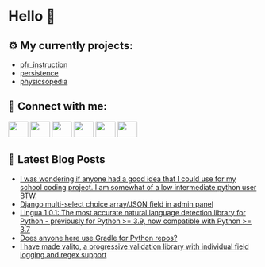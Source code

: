 # Hello 👋

## ⚙️ My currently projects:
- [pfr_instruction](https://github.com/bullbesh/pfr_instruction)
- [persistence](https://github.com/bullbesh/persistence)
- [physicsopedia](https://github.com/bullbesh/physicsopedia)

## 🔎 Connect with me:
[<img height="32" width="40" src="https://cdn.jsdelivr.net/npm/simple-icons@v5/icons/telegram.svg" />](https://t.me/bullbesh)
[<img height="32" width="40" src="https://cdn.jsdelivr.net/npm/simple-icons@v5/icons/vk.svg" />](https://vk.com/bullbesh)
[<img height="32" width="40" src="https://cdn.jsdelivr.net/npm/simple-icons@v5/icons/twitter.svg" />](https://twitter.com/bullbesh1)
[<img height="32" width="40" src="https://cdn.jsdelivr.net/npm/simple-icons@v5/icons/instagram.svg" />](https://www.instagram.com/bullbesh)
[<img height="32" width="40" src="https://cdn.jsdelivr.net/npm/simple-icons@v5/icons/reddit.svg" />](https://www.reddit.com/user/bullbesh)
[<img height="32" width="40" src="https://cdn.jsdelivr.net/npm/simple-icons@v5/icons/youtube.svg" />](https://www.youtube.com/channel/UCtfjRs6uzgq5mfm8S06WTcg)

## 📕 Latest Blog Posts
<!-- BLOG-POST-LIST:START -->
- [I was wondering if anyone had a good idea that I could use for my school coding project. I am somewhat of a low intermediate python user BTW.](https://www.reddit.com/r/Python/comments/sbticu/i_was_wondering_if_anyone_had_a_good_idea_that_i/)
- [Django multi-select choice array/JSON field in admin panel](https://www.reddit.com/r/Python/comments/sbticq/django_multiselect_choice_arrayjson_field_in/)
- [Lingua 1.0.1: The most accurate natural language detection library for Python - previously for Python &gt;= 3.9, now compatible with Python &gt;= 3.7](https://www.reddit.com/r/Python/comments/sbswq7/lingua_101_the_most_accurate_natural_language/)
- [Does anyone here use Gradle for Python repos?](https://www.reddit.com/r/Python/comments/sbrnng/does_anyone_here_use_gradle_for_python_repos/)
- [I have made valito, a progressive validation library with individual field logging and regex support](https://www.reddit.com/r/Python/comments/sbqjnu/i_have_made_valito_a_progressive_validation/)
<!-- BLOG-POST-LIST:END -->
